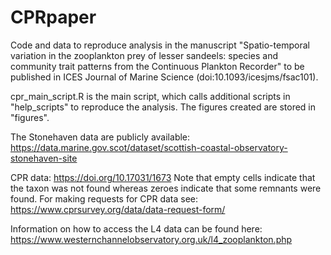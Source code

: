 # CPRpaper

Code and data to reproduce analysis in the manuscript "Spatio-temporal variation in the zooplankton prey of lesser sandeels: species and community trait patterns from the Continuous Plankton Recorder" to be published in ICES Journal of Marine Science (doi:10.1093/icesjms/fsac101).

cpr_main_script.R is the main script, which calls additional scripts in "help_scripts" to reproduce the analysis. The figures created are stored in "figures".

The Stonehaven data are publicly available: https://data.marine.gov.scot/dataset/scottish-coastal-observatory-stonehaven-site

CPR data: https://doi.org/10.17031/1673
Note that empty cells indicate that the taxon was not found whereas zeroes indicate that some remnants were found. 
For making requests for CPR data see: https://www.cprsurvey.org/data/data-request-form/

Information on how to access the L4 data can be found here:
https://www.westernchannelobservatory.org.uk/l4_zooplankton.php
